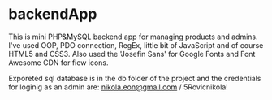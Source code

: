 # backendApp
This is mini PHP&amp;MySQL backend app for managing products and admins. I've used OOP, PDO connection, RegEx, little bit of JavaScript and of course HTML5 and CSS3. Also used the 'Josefin Sans' for Google Fonts and Font Awesome CDN for fiew icons. 

Exporeted sql database is in the db folder of the project and the credentials for loginig as an admin are: nikola.eon@gmail.com / 5Rovicnikola!
